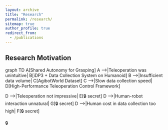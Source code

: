 ```yaml
---
layout: archive
title: "Research"
permalink: /research/
sitemap: true
author_profile: true
redirect_from:
  - /publications
---
```


## Research Motivation

<div class="mermaid">
graph TD
  A[Shared Autonomy for Grasping]
  A -->|Teleoperation was unintuitive| B[iDP3 + Data Collection System on Humanoid]
  B -->|Insufficient data volume| C[AgibotWorld Dataset]
  C -->|Slow data collection speed| D[High-Performance Teleoperation Control Framework]

  D -->|Teleoperation not impressive| E[🔒 secret]
  D -->|Human-robot interaction unnatural| G[🔒 secret]
  D -->|Human cost in data collection too high| F[🔒 secret]
</div>


<!-- ## Publications -->

🔒
